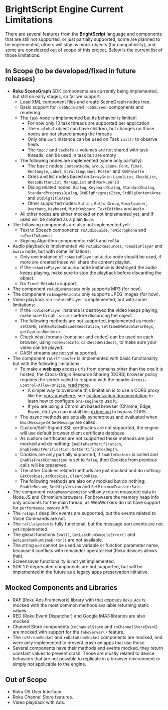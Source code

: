 # BrightScript Engine Current Limitations

There are several features from the **BrightScript** language and components that are still not supported, or just partially supported, some are planned to be implemented, others will stay as mock objects (for compatibility), and some are considered out of scope of this project. Below is the current list of those limitations:

## In Scope (to be developed/fixed in future releases)

* **Roku SceneGraph** SDK components are currently being implemented, but still on early stages, so far we support:
  * Load XML component files and create SceneGraph nodes tree.
  * Basic support for `roSGNode` and `roSGScreen` components and rendering.
  * The `Task` node is implemented but its behavior is limited:
    * For now only 10 task threads are supported per application
    * The `m.global` object can have children, but changes on those nodes are not shared among the threads
    * Only one `port` instance can be used on Task `init()` to observe fields
    * The `tmp:/` and `cachefs:/` volumes are not shared with task threads, can be used in task but are empty
  * The following nodes are implemented (some only partially):
    * The basic nodes: `ContentNode`, `Group`, `Scene`, `Font`, `Timer`, `Rectangle`, `Label`, `ScrollingLabel`, `Poster` and `RSGPalette`
    * Grids and list nodes based on `ArrayGrid`: `LabelList`, `CheckList`, `RadioButtonList`, `MarkupList` and `MarkupGrid`
    * Dialog related nodes: `Dialog`, `KeyboardDialog`, `StandardDialog`, `StandardProgressDialog`, `StdDlgProgressItem`, `StdDlgContentArea` and `StdDlgTitleArea`
    * Other supported nodes: `Button`, `ButtonGroup`, `BusySpinner`, `Overhang`, `Keyboard`, `MiniKeyboard`, `TextEditBox` and `Audio`
  * All other nodes are either mocked or not implemented yet, and if used will be created as a plain `Node`.
* The following components are also not implemented yet:
  * Text to Speech components: `roAudioGuide`, `roMicrophone` and `roTextToSpeech`
  * Signing Algorithm components: `roDSA` and `roRSA`
* Audio playback is implemented via `roAudioResources`, `roAudioPlayer` and `Audio` node, but with some limitations:
  * Only one instance of `roAudioPlayer` or `Audio` node should be used, if more are created those will share the content playlist.
  * If the `roAudioPlayer` or `Audio` node instance is destroyed the audio keeps playing, make sure to stop the playback before discarding the object.
  * No `Timed Metadata` support.
* The component `roAudioMetadata` only supports MP3 (for now).
* The component `roImageMetadata` only supports JPEG images (for now).
* Video playback via `roVideoPlayer` is implemented, but with some limitations:
  * If the `roVideoPlayer` instance is destroyed the video keeps playing, make sure to call `.stop()` before discarding the object.
  * The following methods are not supported, implemented as mock: `setCGMS`, `setMaxVideoDecodeResolution`, `setTimedMetadataForKeys`, `getCaptionRenderer`
  * Check what formats (container and codec) can be used on each browser, using `roDeviceInfo.canDecodeVideo()`, to make sure your video can be played.
  * DASH streams are not yet supported.
* The component `roUrlTransfer` is implemented with basic functionality but with the following limitations:
  * To make a **web app** access urls from domains other than the one it is hosted, the Cross-Origin Resource Sharing (CORS) browser policy requires the server called to respond with the header `Access-Control-Allow-Origin`, [read more](https://developer.mozilla.org/en-US/docs/Web/HTTP/Guides/CORS).
    * A simple way to overcome this limitation is to use a CORS proxy like the [cors-anywhere](https://github.com/Rob--W/cors-anywhere), see [customization documentation](./customization.md) to learn how to configure `brs-engine` to use it.
    * If you are using a Chromium based browser (Chrome, Edge, Brave, etc) you can install this [extension](https://chrome.google.com/webstore/detail/allow-cors-access-control/lhobafahddgcelffkeicbaginigeejlf) to bypass CORS.
  * The _async_ methods are actually synchronous and evaluated when `WaitMessage` or `GetMessage` are called.
  * Custom/Self-Signed SSL certificates are not supported, the engine will use default browser client certificate database.
  * As custom certificates are not supported these methods are just mocked and do nothing: `EnablePeerVerification`, `EnableHostVerification`, `SetCertificatesDepth`.
  * Cookies are only partially supported, if `EnableCookies` is called and `EnableFreshConnection` is set to `false`, then Cookies from previous calls will be preserved.
  * The other Cookies related methods are just mocked and do nothing: `GetCookies`, `AddCookies`, `ClearCookies`.
  * The following methods are also only mocked but do nothing: `EnableResume`, `SetHttpVersion` and `SetMinimumTransferRate`.
* The component `roAppMemoryMonitor` will only return measured data in Node.JS and Chromium browsers. For browsers the memory heap info only accounts for the main thread, as WebWorkers do not have support for `performance.memory` API.
* The `roInput` deep link events are supported, but the events related to Voice Commands are not.
* The `roFileSystem` is fully functional, but the message port events are not yet implemented.
* The global functions `Eval()`, `GetLastRunCompileError()` and `GetLastRunRuntimeError()` are not available.
* The string `mod` cannot be used as variable or function parameter name, because it conflicts with remainder operator `Mod` (Roku devices allows that).
* Screensaver functionality is not yet implemented.
* SDK 1.0 deprecated components are not supported, but will be implemented in the future as a legacy apps preservation initiative.

## Mocked Components and Libraries

* RAF (Roku Ads Framework) library with that exposes `Roku_Ads` is mocked with the most common methods available returning static values.
* RED (Roku Event Dispatcher) and Google IMA3 libraries are also mocked.
* Channel Store components (`roChannelStore` and `roChannelStoreEvent`) are mocked with support for the `fakeServer()` feature.
* The `roStreamSocket` and `roDataGramSocket` components are mocked, and were only implemented to prevent crash on apps that use those.
* Several components have their methods and events mocked, they return constant values to prevent crash. Those are mostly related to device behaviors that are not possible to replicate in a browser environment or simply not applicable to the engine.

## Out of Scope

* Roku OS User Interface.
* Roku Channel Store features.
* Video playback with Ads.
